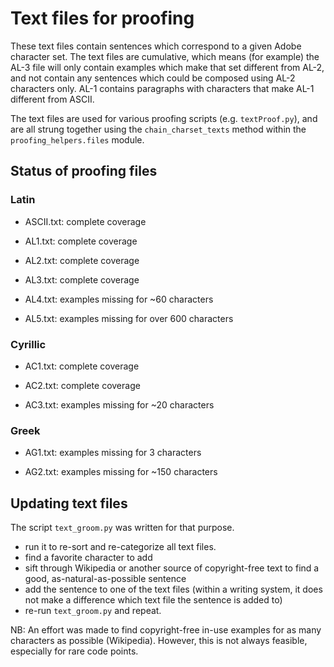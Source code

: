 # Text files for proofing

These text files contain sentences which correspond to a given Adobe character set. The text files are cumulative, which means (for example) the AL-3 file will only contain examples which make that set different from AL-2, and not contain any sentences which could be composed using AL-2 characters only. AL-1 contains paragraphs with characters that make AL-1 different from ASCII.

The text files are used for various proofing scripts (e.g. `textProof.py`), and are all strung together using the `chain_charset_texts` method within the `proofing_helpers.files` module.


## Status of proofing files

### Latin

- ASCII.txt: complete coverage

- AL1.txt: complete coverage

- AL2.txt: complete coverage

- AL3.txt: complete coverage

- AL4.txt: examples missing for ~60 characters

- AL5.txt: examples missing for over 600 characters

### Cyrillic

- AC1.txt: complete coverage

- AC2.txt: complete coverage

- AC3.txt: examples missing for ~20 characters

### Greek

- AG1.txt: examples missing for 3 characters

- AG2.txt: examples missing for ~150 characters


## Updating text files

The script `text_groom.py` was written for that purpose.

- run it to re-sort and re-categorize all text files.
- find a favorite character to add
- sift through Wikipedia or another source of copyright-free text to find a good, as-natural-as-possible sentence
- add the sentence to one of the text files (within a writing system, it does not make a difference which text file the sentence is added to)
- re-run `text_groom.py` and repeat.

NB: An effort was made to find copyright-free in-use examples for as many characters as possible (Wikipedia). However, this is not always feasible, especially for rare code points.
